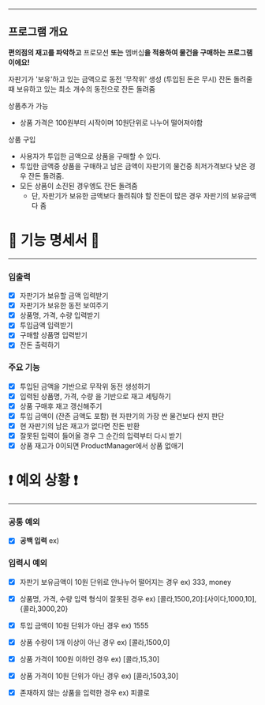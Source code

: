 ***
## 프로그램 개요
**편의점의 재고를 파악하고** 프로모션 **또는** 멤버십**을 적용하여 물건을 구매하는 프로그램이에요!**

자판기가 '보유'하고 있는 금액으로 동전 '무작위' 생성 (투입된 돈은 무시)
잔돈 돌려줄 때 보유하고 있는 최소 개수의 동전으로 잔돈 돌려줌

상품추가 가능
- 상품 가격은 100원부터 시작이며 10원단위로 나누어 떨어져야함

상품 구입
- 사용자가 투입한 금액으로 상품을 구매할 수 있다.
- 투입한 금액중 상품을 구매하고 남은 금액이 자판기의 물건중 최저가격보다 낮은 경우 잔돈 돌려줌.
- 모든 상품이 소진된 경우엥도 잔돈 돌려줌
    - 단, 자판기가 보유한 금액보다 돌려줘야 할 잔돈이 많은 경우 자판기의 보유금액 다 줌


# 📜 기능 명세서 📜

***

### 입출력
- [x] 자판기가 보유할 금액 입력받기
- [x] 자판기가 보유한 동전 보여주기
- [x] 상품명, 가격, 수량 입력받기
- [x] 투입금액 입력받기
- [x] 구매할 상품명 입력받기
- [x] 잔돈 출력하기

### 주요 기능
- [x] 투입된 금액을 기반으로 무작위 동전 생성하기
- [x] 입력된 상품명, 가격, 수량 을 기반으로 재고 세팅하기
- [x] 상품 구매후 재고 갱신해주기
- [x] 투입 금액이 (잔존 금액도 포함) 현 자판기의 가장 싼 물건보다 싼지 판단
- [x] 현 자판기의 남은 재고가 없다면 잔돈 반환
- [x] 잘못된 입력이 들어올 경우 그 순간의 입력부터 다시 받기
- [x] 상품 재고가 0이되면 ProductManager에서 상품 없애기

# ❗️ 예외 상황 ❗

***
### 공통 예외
- [x] **공백 입력** ex) ` `

### 입력시 예외
- [x] 자판기 보유금액이 10원 단위로 안나누어 떨어지는 경우 ex) 333, money
- [x] 상품명, 가격, 수량 입력 형식이 잘못된 경우 ex) [콜라,1500,20]:[사이다,1000,10], {콜라,3000,20}
- [x] 투입 금액이 10원 단위가 아닌 경우 ex) 1555
- [x] 상품 수량이 1개 이상이 아닌 경우 ex) [콜라,1500,0]
- [x] 상품 가격이 100원 이하인 경우 ex) [콜라,15,30]
- [x] 상품 가격이 10원 단위가 아닌 경우 ex) [콜라,1503,30]
- [x] 존재하지 않는 상품을 입력한 경우 ex) 피콜로

